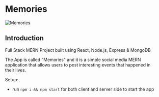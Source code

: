 # Memories

![Memories](https://i.ibb.co/Z8Y0CJv/Screenshot-2020-10-30-at-11-10-04.png)

## Introduction

Full Stack MERN Project built using React, Node.js, Express & MongoDB

The App is called "Memories" and it is a simple social media MERN application that allows users to post interesting events
that happened in their lives.



Setup:
- run ```npm i && npm start``` for both client and server side to start the app
